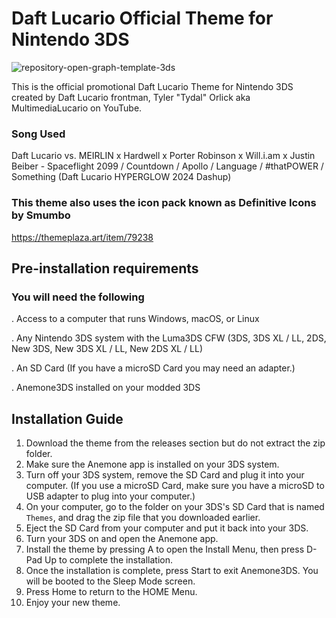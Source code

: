 # Daft Lucario Official Theme for Nintendo 3DS

![repository-open-graph-template-3ds](https://github.com/user-attachments/assets/a6a5483b-5878-43ab-b653-45169f877e9e)



This is the official promotional Daft Lucario Theme for Nintendo 3DS created by Daft Lucario frontman, Tyler "Tydal" Orlick aka MultimediaLucario on YouTube. 

### Song Used

Daft Lucario vs. MEIRLIN x Hardwell x Porter Robinson x Will.i.am x Justin Beiber - Spaceflight 2099 / Countdown / Apollo / Language / #thatPOWER / Something (Daft Lucario HYPERGLOW 2024 Dashup)


### This theme also uses the icon pack known as Definitive Icons by Smumbo
https://themeplaza.art/item/79238 


## Pre-installation requirements

### You will need the following

. Access to a computer that runs Windows, macOS, or Linux

. Any Nintendo 3DS system with the Luma3DS CFW (3DS, 3DS XL / LL, 2DS, New 3DS, New 3DS XL / LL, New 2DS XL / LL)

. An SD Card (If you have a microSD Card you may need an adapter.)

. Anemone3DS installed on your modded 3DS




## Installation Guide

1. Download the theme from the releases section but do not extract the zip folder.
2. Make sure the Anemone app is installed on your 3DS system.
3. Turn off your 3DS system, remove the SD Card and plug it into your computer. (If you use a microSD Card, make sure you have a microSD to USB adapter to plug into your computer.)
4. On your computer, go to the folder on your 3DS's SD Card that is named ```Themes```, and drag the zip file that you downloaded earlier.
5. Eject the SD Card from your computer and put it back into your 3DS.
6. Turn your 3DS on and open the Anemone app.
7. Install the theme by pressing A to open the Install Menu, then press D-Pad Up to complete the installation.
8. Once the installation is complete, press Start to exit Anemone3DS. You will be booted to the Sleep Mode screen.
9. Press Home to return to the HOME Menu.
10. Enjoy your new theme.

